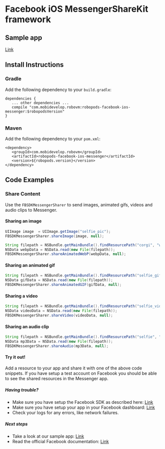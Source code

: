# Facebook iOS MessengerShareKit framework

## Sample app

[Link](https://github.com/robovm/robovm-samples/tree/master/robopods/facebook/ios)

## Install Instructions

### Gradle

Add the following dependency to your `build.gradle`:

```
dependencies {
   ... other dependencies ...
   compile "com.mobidevelop.robovm:robopods-facebook-ios-messenger:$robopodsVersion"
}
```

### Maven

Add the following dependency to your `pom.xml`:

```
<dependency>
   <groupId>com.mobidevelop.robovm</groupId>
   <artifactId>robopods-facebook-ios-messenger</artifactId>
   <version>${robopods.version}</version>
</dependency>
```

## Code Examples

### Share Content

Use the `FBSDKMessengerSharer` to send images, animated gifs, videos and audio clips to Messenger.

#### Sharing an image

```Java
UIImage image  = UIImage.getImage("selfie_pic");
FBSDKMessengerSharer.shareImage(image, null);
```

```Java
String filepath = NSBundle.getMainBundle().findResourcePath("corgi", "webp");
NSData webpData = NSData.read(new File(filepath));
FBSDKMessengerSharer.shareAnimatedWebP(webpData, null);
```

#### Sharing an animated gif

```Java
String filepath = NSBundle.getMainBundle().findResourcePath("selfie_gif", "gif");
NSData gifData = NSData.read(new File(filepath));
FBSDKMessengerSharer.shareAnimatedGIF(gifData, null);
```

#### Sharing a video

```Java
String filepath = NSBundle.getMainBundle().findResourcePath("selfie_vid", "mp4");
NSData videoData = NSData.read(new File(filepath));
FBSDKMessengerSharer.shareVideo(videoData, null);
```

#### Sharing an audio clip

```Java
String filepath = NSBundle.getMainBundle().findResourcePath("selfie", "mp3");
NSData mp3Data = NSData.read(new File(filepath));
FBSDKMessengerSharer.shareAudio(mp3Data, null);
```


#### Try it out!

Add a resource to your app and share it with one of the above code snippets. If you have setup a test account on Facebook 
you should be able to see the shared resources in the Messenger app.

##### Having trouble?

- Make sure you have setup the Facebook SDK as described here: [Link](../ios-core)
- Make sure you have setup your app in your Facebook dashboard: [Link](https://developers.facebook.com/apps)
- Check your logs for any errors, like network failures.

##### Next steps

- Take a look at our sample app: [Link](https://github.com/robovm/robovm-samples/tree/master/robopods/facebook/ios)
- Read the official Facebook documentation: [Link](https://developers.facebook.com/docs/messenger/ios)
